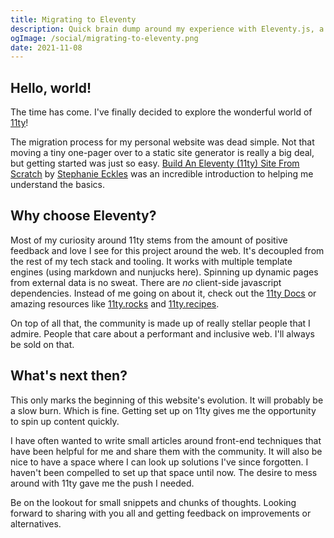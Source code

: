 ```yaml
---
title: Migrating to Eleventy
description: Quick brain dump around my experience with Eleventy.js, a static site generator.
ogImage: /social/migrating-to-eleventy.png
date: 2021-11-08
---
```


## Hello, world!

The time has come. I've finally decided to explore the wonderful world of [11ty](https://www.11ty.dev/)!

The migration process for my personal website was dead simple. Not that moving a tiny one-pager over to a static site generator is really a big deal, but getting started was just so easy. [Build An Eleventy (11ty) Site From Scratch](https://egghead.io/courses/build-an-eleventy-11ty-site-from-scratch-bfd3) by [Stephanie Eckles](https://www.11ty.dev/authors/5t3ph/) was an incredible introduction to helping me understand the basics.

## Why choose Eleventy?

Most of my curiosity around 11ty stems from the amount of positive feedback and love I see for this project around the web. It's decoupled from the rest of my tech stack and tooling. It works with multiple template engines (using markdown and nunjucks here). Spinning up dynamic pages from external data is no sweat. There are _no_ client-side javascript dependencies. Instead of me going on about it, check out the [11ty Docs](https://www.11ty.dev/docs/) or amazing resources like [11ty.rocks](https://11ty.rocks/) and [11ty.recipes](https://11ty.recipes/).

On top of all that, the community is made up of really stellar people that I admire. People that care about a performant and inclusive web. I'll always be sold on that.

## What's next then?

This only marks the beginning of this website's evolution. It will probably be a slow burn. Which is fine. Getting set up on 11ty gives me the opportunity to spin up content quickly.

I have often wanted to write small articles around front-end techniques that have been helpful for me and share them with the community. It will also be nice to have a space where I can look up solutions I've since forgotten. I haven't been compelled to set up that space until now. The desire to mess around with 11ty gave me the push I needed.

Be on the lookout for small snippets and chunks of thoughts. Looking forward to sharing with you all and getting feedback on improvements or alternatives.

